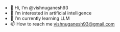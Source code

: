 - 👋 Hi, I’m @vishnuganesh93
- 👀 I’m interested in artificial intelligence
- 🌱 I’m currently learning LLM
- 📫 How to reach me vishnuganesh93@gmail.com


<!---
vishnuganesh93/vishnuganesh93 is a ✨ special ✨ repository because its `README.md` (this file) appears on your GitHub profile.
You can click the Preview link to take a look at your changes.
--->
